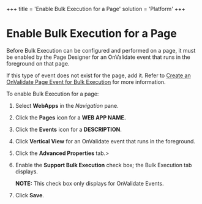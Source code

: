 +++
title = 'Enable Bulk Execution for a Page'
solution = 'Platform'
+++

# Enable Bulk Execution for a Page

Before Bulk Execution can be configured and performed on a page, it must
be enabled by the Page Designer for an OnValidate event that runs in the
foreground on that page.

If this type of event does not exist for the page, add it. Refer to
[Create an OnValidate Page Event for Bulk
Execution](Create_an_OnValidate_Page_Event_for_Bulk_Execution.htm) for
more information.

To enable Bulk Execution for a page:

1.  Select **WebApps** in the *Navigation* pane.

2.  Click the **Pages** icon for a **WEB APP NAME.**

3.  Click the **Events** icon for a **DESCRIPTION**.

4.  Click **Vertical View** for an OnValidate event that runs in the
    foreground.

5.  Click the **Advanced Properties** tab.\>

6.  Enable the **Support Bulk Execution** check box; the Bulk Execution
    tab displays.
    
    **NOTE:** This check box only displays for OnValidate Events.

7.  Click **Save**.
